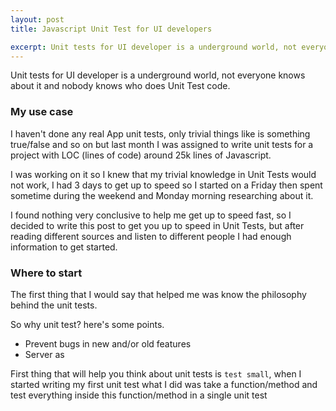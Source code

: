 ```yaml
---
layout: post
title: Javascript Unit Test for UI developers

excerpt: Unit tests for UI developer is a underground world, not everyone knows about it and nobody knows who does Unit Test code.
---
```


Unit tests for UI developer is a underground world, not everyone knows about it and nobody knows who does Unit Test code. <br>

### My use case

I haven't done any real App unit tests, only trivial things like is something true/false and so on but last month I was assigned to write unit tests for a project with LOC (lines of code) around 25k lines of Javascript.

 I was working on it so I knew that my trivial knowledge in Unit Tests would not work, I had 3 days to get up to speed so I started on a Friday then spent sometime during the weekend and Monday morning researching about it.

I found nothing very conclusive to help me get up to speed fast, so I decided to write this post to get you up to speed in Unit Tests, but after reading different sources and listen to different people I had enough information to get started.

### Where to start

The first thing that I would say that helped me was know the philosophy behind the unit tests.

So why unit test? here's some points.

- Prevent bugs in new and/or old features
- Server as

First thing that will help you think about unit tests is `test small`, when I started writing my first unit test what I did was take a function/method and test everything inside this function/method in a single unit test